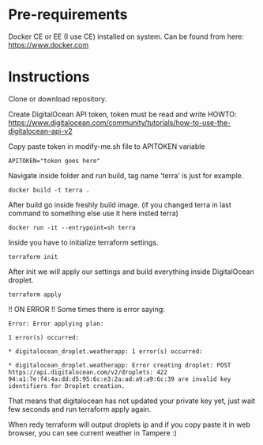 # Pre-requirements
Docker CE or EE (I use CE) installed on system. Can be found from here: https://www.docker.com

# Instructions
Clone or download repository.

Create DigitalOcean API token, token must be read and write HOWTO: https://www.digitalocean.com/community/tutorials/how-to-use-the-digitalocean-api-v2

Copy paste token in modify-me.sh file to APITOKEN variable
```
APITOKEN="token goes here"
```

Navigate inside folder and run build, tag name 'terra' is just for example.
```
docker build -t terra .
```

After build go inside freshly build image. (if you changed terra in last command to something else use it here insted terra)
```
docker run -it --entrypoint=sh terra
```

Inside you have to initialize terraform settings.
```
terraform init
```

After init we will apply our settings and build everything inside DigitalOcean droplet. 
```
terraform apply
```

!! ON ERROR !! Some times there is error saying:
```
Error: Error applying plan:

1 error(s) occurred:

* digitalocean_droplet.weatherapp: 1 error(s) occurred:

* digitalocean_droplet.weatherapp: Error creating droplet: POST https://api.digitalocean.com/v2/droplets: 422 94:a1:7e:f4:4a:dd:d5:95:6c:e3:2a:ad:a9:a9:6c:39 are invalid key identifiers for Droplet creation.
```
That means that digitalocean has not updated your private key yet, just wait few seconds and run terraform apply again.

When redy terraform will output droplets ip and if you copy paste it in web browser, you can see current weather in Tampere :)
